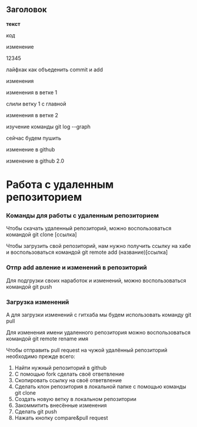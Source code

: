 ## Заголовок ##

__текст__

_код_

изменение 

12345

лайфхак как объеденить commit и add

изменения 

изменения в ветке 1

слили ветку 1 с главной

изменения в ветке 2

изучение команды git log --graph

сейчас будем пушить

изменение в github

изменение в github 2.0

# Работа с удаленным репозиторием

### Команды для работы с удаленным репозиторием

Чтобы скачать удаленный репозиторий, можно воспользоваться командой git clone [ссылка]

Чтобы загрузить свой репозиторий, нам нужно получить ссылку на хабе и воспользоваться командой git remote add (название)[ссылка]


### Отпр add авление и изменений в репозиторий

Для подгрузки своих наработок и изменений, можно воспользоваться командой git push 

### Загрузка изменений

А для загрузки изменений c гитхаба мы будем использовать команду git pull

Для изменения имени удаленного репозитория можно воспользоваться командой git remote rename имя

Чтобы отправить pull request на чужой удалённый репозиторий необходимо прежде всего:
1. Найти нужный репозиторий в github 
2. С помощью fork сделать своё ответвление
3. Скопировать ссылку на своё ответвление 
4. Сделать клон репозитория в локальной папке с помощью команды git clone
5. Создать новую ветку в локальном репозитории 
6. Закоммитить внесённые изменения 
7. Сделать git push
8. Нажать кнопку compare&pull request